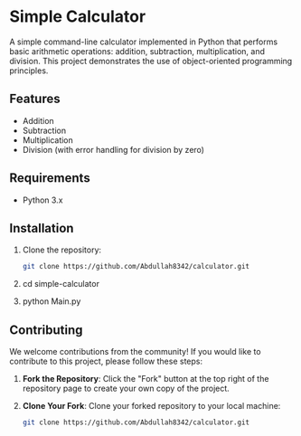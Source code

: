 # Simple Calculator

A simple command-line calculator implemented in Python that performs basic arithmetic operations: addition, subtraction, multiplication, and division. This project demonstrates the use of object-oriented programming principles.

## Features

- Addition
- Subtraction
- Multiplication
- Division (with error handling for division by zero)

## Requirements

- Python 3.x

## Installation

1. Clone the repository:
   ```bash
   git clone https://github.com/Abdullah8342/calculator.git

2. cd simple-calculator

3. python Main.py

## Contributing

We welcome contributions from the community! If you would like to contribute to this project, please follow these steps:

1. **Fork the Repository**: Click the "Fork" button at the top right of the repository page to create your own copy of the project.

2. **Clone Your Fork**: Clone your forked repository to your local machine:
   ```bash
   git clone https://github.com/Abdullah8342/calculator.git
